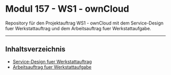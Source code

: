# Modul 157 - WS1 - ownCloud

Repository für den Projektauftrag WS1 - ownCloud mit dem Service-Design fuer Werkstattauftrag und dem Arbeitsauftrag fuer Werkstattaufgabe.

***

## Inhaltsverzeichnis

* [Service-Design fuer Werkstattauftrag](/Service-Design%20fuer%20Werkstattauftrag.md)
* [Arbeitsauftrag fuer Werkstattaufgabe](/Arbeitsauftrag%20fuer%20Werkstattaufgabe.md)